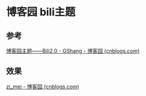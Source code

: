 # 博客园 bili主题

## 参考

[博客园主题——Bili2.0 - GShang - 博客园 (cnblogs.com)](https://www.cnblogs.com/gshang/p/biliTheme.html)

## 效果

[zi_mei - 博客园 (cnblogs.com)](https://www.cnblogs.com/zimei/)

